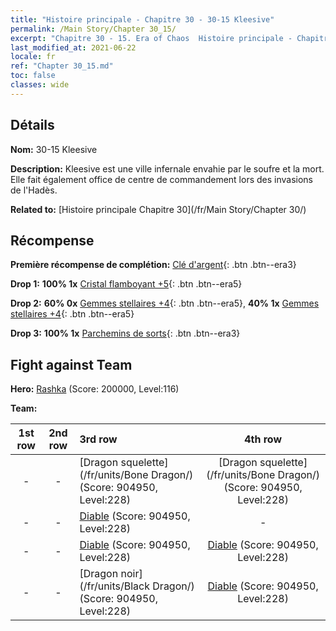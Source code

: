```yaml
---
title: "Histoire principale - Chapitre 30 - 30-15 Kleesive"
permalink: /Main Story/Chapter 30_15/
excerpt: "Chapitre 30 - 15. Era of Chaos  Histoire principale - Chapitre 30_15. 30-15 Kleesive"
last_modified_at: 2021-06-22
locale: fr
ref: "Chapter 30_15.md"
toc: false
classes: wide
---
```


## Détails

 **Nom:** 30-15 Kleesive

 **Description:** Kleesive est une ville infernale envahie par le soufre et la mort. Elle fait également office de centre de commandement lors des invasions de l'Hadès.

 **Related to:** [Histoire principale Chapitre 30](/fr/Main Story/Chapter 30/)

## Récompense

 **Première récompense de complétion:** [Clé d'argent](/ItemsFR/con_693/){: .btn .btn--era3}

 **Drop 1:** **100% 1x** [Cristal flamboyant +5](/ItemsFR/mat_101/){: .btn .btn--era5}

 **Drop 2:** **60% 0x** [Gemmes stellaires +4](/ItemsFR/mat_93/){: .btn .btn--era5}, **40% 1x** [Gemmes stellaires +4](/ItemsFR/mat_93/){: .btn .btn--era5}

 **Drop 3:** **100% 1x** [Parchemins de sorts](/ItemsFR/con_694/){: .btn .btn--era3}


## Fight against Team
 **Hero:** [Rashka](/fr/heroes/Rashka/) (Score: 200000, Level:116)

 **Team:**


  | 1st row | 2nd row | 3rd row | 4th row |
  |:----:|:----:|:----|:----:|
  | - | - | [Dragon squelette](/fr/units/Bone Dragon/) (Score: 904950, Level:228)  | [Dragon squelette](/fr/units/Bone Dragon/) (Score: 904950, Level:228)  |
  | - | - | [Diable](/fr/units/Devil/) (Score: 904950, Level:228)  | - |
  | - | - | [Diable](/fr/units/Devil/) (Score: 904950, Level:228)  | [Diable](/fr/units/Devil/) (Score: 904950, Level:228)  |
  | - | - | [Dragon noir](/fr/units/Black Dragon/) (Score: 904950, Level:228)  | [Diable](/fr/units/Devil/) (Score: 904950, Level:228)  |


